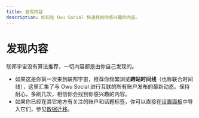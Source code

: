 ```yaml
---
title: 发现内容
description: 如何在 Owu Social 快速找到你感兴趣的内容。
---
```


# 发现内容

联邦宇宙没有算法推荐，一切内容都是由你自己发现的。

- 如果这是你第一次来到联邦宇宙，推荐你频繁浏览**跨站时间线**（也称联合时间线），这里汇集了与 Owu Social 进行互联的所有账户发布的最新动态。保持耐心，多刷几次，相信你会找到你感兴趣的内容。
- 如果你已经在其它地方有关注的账户和话题标签，你可以直接在[设置面板](https://scg.owu.one/settings)中导入它们，参见[数据迁移](migrate.md)。 
